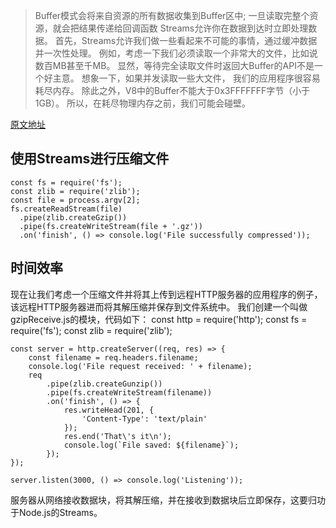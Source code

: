 > Buffer模式会将来自资源的所有数据收集到Buffer区中; 一旦读取完整个资源，就会把结果传递给回调函数
Streams允许你在数据到达时立即处理数据。
首先，Streams允许我们做一些看起来不可能的事情，通过缓冲数据并一次性处理。 例如，考虑一下我们必须读取一个非常大的文件，比如说数百MB甚至千MB。 显然，等待完全读取文件时返回大Buffer的API不是一个好主意。 想象一下，如果并发读取一些大文件， 我们的应用程序很容易耗尽内存。 除此之外，V8中的Buffer不能大于0x3FFFFFFF字节（小于1GB）。 所以，在耗尽物理内存之前，我们可能会碰壁。

[原文地址](https://zhuanlan.zhihu.com/p/32532984)


## 使用Streams进行压缩文件
	const fs = require('fs');
	const zlib = require('zlib');
	const file = process.argv[2];
	fs.createReadStream(file)
	  .pipe(zlib.createGzip())
	  .pipe(fs.createWriteStream(file + '.gz'))
	  .on('finish', () => console.log('File successfully compressed'));

## 时间效率
现在让我们考虑一个压缩文件并将其上传到远程HTTP服务器的应用程序的例子，该远程HTTP服务器进而将其解压缩并保存到文件系统中。
我们创建一个叫做gzipReceive.js的模块，代码如下：
const http = require('http');
const fs = require('fs');
const zlib = require('zlib');

	const server = http.createServer((req, res) => {
		const filename = req.headers.filename;
		console.log('File request received: ' + filename);
		req
			.pipe(zlib.createGunzip())
			.pipe(fs.createWriteStream(filename))
			.on('finish', () => {
				res.writeHead(201, {
					'Content-Type': 'text/plain'
				});
				res.end('That\'s it\n');
	      		console.log(`File saved: ${filename}`);
			});
	});

	server.listen(3000, () => console.log('Listening'));

服务器从网络接收数据块，将其解压缩，并在接收到数据块后立即保存，这要归功于Node.js的Streams。